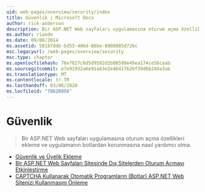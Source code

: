 ```yaml
---
uid: web-pages/overview/security/index
title: Güvenlik | Microsoft Docs
author: rick-anderson
description: Bir ASP.NET Web sayfaları uygulamasına oturum açma özellikleri ekleme ve uygulamanın botlardan korunmasına nasıl yardımcı olma.
ms.author: riande
ms.date: 09/08/2014
ms.assetid: 58187ddb-bd53-406d-88be-8908905d726c
msc.legacyurl: /web-pages/overview/security
msc.type: chapter
ms.openlocfilehash: 76e7627c6d5d9582d2b08599e49ea174ce56caab
ms.sourcegitcommit: e7e91932a6e91a63e2e46417626f39d6b244a3ab
ms.translationtype: MT
ms.contentlocale: tr-TR
ms.lasthandoff: 03/06/2020
ms.locfileid: "78628956"
---
```

# <a name="security"></a>Güvenlik

> Bir ASP.NET Web sayfaları uygulamasına oturum açma özellikleri ekleme ve uygulamanın botlardan korunmasına nasıl yardımcı olma.

- [Güvenlik ve Üyelik Ekleme](16-adding-security-and-membership.md)
- [Bir ASP.NET Web Sayfaları Sitesinde Dış Sitelerden Oturum Açmayı Etkinleştirme](enabling-login-from-external-sites-in-an-aspnet-web-pages-site.md)
- [CAPTCHA Kullanarak Otomatik Programların (Botlar) ASP.NET Web Sitenizi Kullanmasını Önleme](using-a-catpcha-to-prevent-automated-programs-bots-from-using-your-aspnet-web-site.md)
